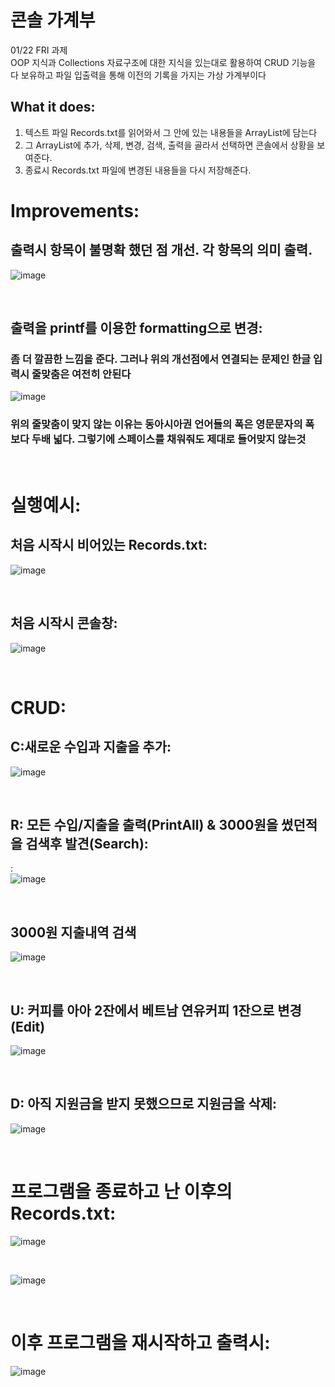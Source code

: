 # 콘솔 가계부
  01/22 FRI 과제   
  OOP 지식과  Collections 자료구조에 대한 지식을 있는대로 활용하여 CRUD 기능을 다 보유하고 파일 입출력을 통해 이전의 기록을 가지는 가상 가계부이다
  
## What it does:
  1. 텍스트 파일 Records.txt를 읽어와서 그 안에 있는 내용들을 ArrayList에 담는다
  2. 그 ArrayList에 추가, 삭제, 변경, 검색, 출력을 골라서 선택하면 콘솔에서 상황을 보여준다.
  3. 종료시 Records.txt 파일에 변경된 내용들을 다시 저장해준다.
  
  
  # Improvements:  
  
  
  ## 출력시 항목이 불명확 했던 점 개선. 각 항목의 의미 출력.  
  ![image](https://user-images.githubusercontent.com/68590241/105565982-eed94680-5d6c-11eb-9a07-3a72e6603e26.png)  
  
  
  <br/>  
  
  ## 출력을 printf를 이용한 formatting으로 변경:
  ### 좀 더 깔끔한 느낌을 준다. 그러나 위의 개선점에서 연결되는 문제인 한글 입력시 줄맞춤은 여전히 안된다  
  
  ![image](https://user-images.githubusercontent.com/68590241/105571292-476f0a80-5d92-11eb-8e8d-453bfae5b6b3.png)  
  
  ### 위의 줄맞춤이 맞지 않는 이유는 동아시아권 언어들의 폭은 영문문자의 폭 보다 두배 넓다. 그렇기에 스페이스를 채워줘도 제대로 들어맞지 않는것
  
  
  <br/>  
  
  
  # 실행예시:
  ## 처음 시작시 비어있는 Records.txt:  
  >>  
  
  ![image](https://user-images.githubusercontent.com/68590241/105503511-059a8180-5d0a-11eb-9ebf-ef5711b52d8e.png)
  
    
  <br/>  
  
  
  ## 처음 시작시 콘솔창:  
  >> 
  
  ![image](https://user-images.githubusercontent.com/68590241/105504579-46df6100-5d0b-11eb-9016-82964f3873c7.png)  
  
  
    
  <br/>  
  
  
  # CRUD:
  
  ## C:새로운 수입과 지출을 추가:   
  ![image](https://user-images.githubusercontent.com/68590241/105504775-84dc8500-5d0b-11eb-8321-fec9b34d5760.png)  
  
    
  <br/>  
  

  ## R: 모든 수입/지출을 출력(PrintAll) & 3000원을 썼던적을 검색후 발견(Search):
  :  
  ![image](https://user-images.githubusercontent.com/68590241/105504930-ad647f00-5d0b-11eb-9055-399c217aed3a.png)  


  
  <br/>  
  


  ## 3000원 지출내역 검색
  ![image](https://user-images.githubusercontent.com/68590241/105505166-f9afbf00-5d0b-11eb-82f1-af4ee23079a2.png)  


  
  <br/>  
  

  
    
  ## U: 커피를 아아 2잔에서 베트남 연유커피 1잔으로 변경(Edit)
    
  ![image](https://user-images.githubusercontent.com/68590241/105505758-b0ac3a80-5d0c-11eb-9802-54275111f6b2.png)  
  
  
  
    
  <br/>  
  
  
  
  
  ## D: 아직 지원금을 받지 못했으므로 지원금을 삭제: 
   
  ![image](https://user-images.githubusercontent.com/68590241/105505913-d76a7100-5d0c-11eb-80d1-7ac5344f0936.png)  
  
    
  <br/>  
  
  
    
  # 프로그램을 종료하고 난 이후의 Records.txt:  
  ![image](https://user-images.githubusercontent.com/68590241/105506247-3203cd00-5d0d-11eb-9705-b840f18e7d01.png)  
    
  <br/>  
  
  
  ![image](https://user-images.githubusercontent.com/68590241/105506385-58296d00-5d0d-11eb-9ad1-229adbcc9bed.png)  
  
    
  <br/>  
  
  
  # 이후 프로그램을 재시작하고 출력시:  
  ![image](https://user-images.githubusercontent.com/68590241/105506517-7db67680-5d0d-11eb-954d-5532db45553b.png)  
  
